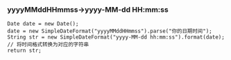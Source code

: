 

### yyyyMMddHHmmss->yyyy-MM-dd HH:mm:ss

```
Date date = new Date();
date = new SimpleDateFormat("yyyyMMddHHmmss").parse("你的日期时间");
String str = new SimpleDateFormat("yyyy-MM-dd hh:mm:ss").format(date); // 将时间格式转换为对应的字符串
return str;
```

